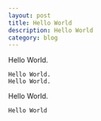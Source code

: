```yaml
---
layout: post
title: Hello World
description: Hello World
category: blog
---
```

Hello World.	

	Hello World.
	Hello World.

Hello World.

`Hello World`